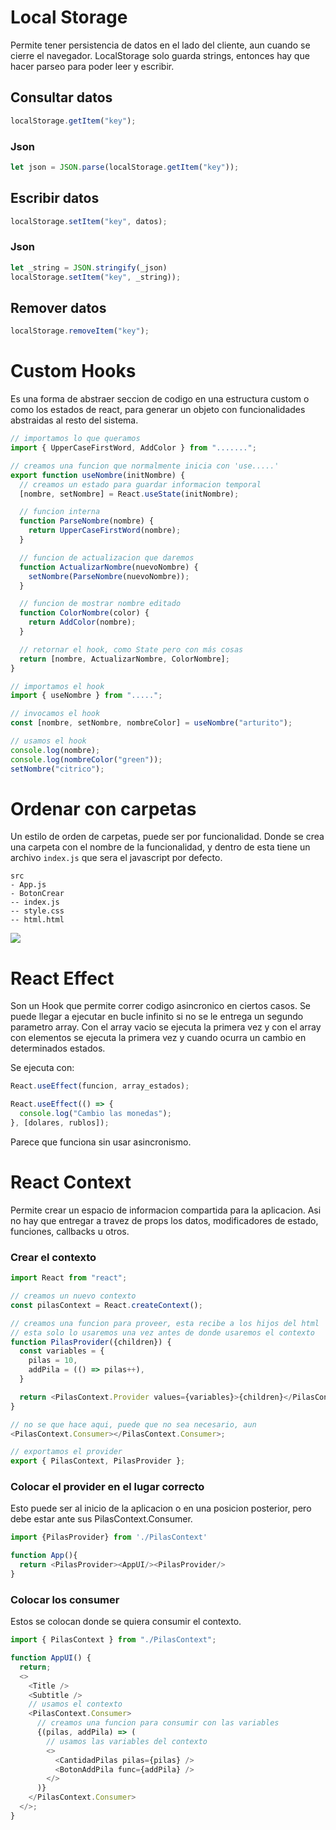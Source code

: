 # Local Storage

Permite tener persistencia de datos en el lado del cliente, aun cuando se cierre el navegador. LocalStorage solo guarda strings, entonces hay que hacer parseo para poder leer y escribir.

## Consultar datos

```js
localStorage.getItem("key");
```

### Json

```js
let json = JSON.parse(localStorage.getItem("key"));
```

## Escribir datos

```js
localStorage.setItem("key", datos);
```

### Json

```js
let _string = JSON.stringify(_json)
localStorage.setItem("key", _string));
```

## Remover datos

```js
localStorage.removeItem("key");
```

# Custom Hooks

Es una forma de abstraer seccion de codigo en una estructura custom o como los estados de react, para generar un objeto con funcionalidades abstraidas al resto del sistema.

```js
// importamos lo que queramos
import { UpperCaseFirstWord, AddColor } from ".......";

// creamos una funcion que normalmente inicia con 'use.....'
export function useNombre(initNombre) {
  // creamos un estado para guardar informacion temporal
  [nombre, setNombre] = React.useState(initNombre);

  // funcion interna
  function ParseNombre(nombre) {
    return UpperCaseFirstWord(nombre);
  }

  // funcion de actualizacion que daremos
  function ActualizarNombre(nuevoNombre) {
    setNombre(ParseNombre(nuevoNombre));
  }

  // funcion de mostrar nombre editado
  function ColorNombre(color) {
    return AddColor(nombre);
  }

  // retornar el hook, como State pero con más cosas
  return [nombre, ActualizarNombre, ColorNombre];
}
```

```js
// importamos el hook
import { useNombre } from ".....";

// invocamos el hook
const [nombre, setNombre, nombreColor] = useNombre("arturito");

// usamos el hook
console.log(nombre);
console.log(nombreColor("green"));
setNombre("citrico");
```

# Ordenar con carpetas

Un estilo de orden de carpetas, puede ser por funcionalidad. Donde se crea una carpeta con el nombre de la funcionalidad, y dentro de esta tiene un archivo `index.js` que sera el javascript por defecto.

```files
src
- App.js
- BotonCrear
-- index.js
-- style.css
-- html.html
```

<img src='./img/folders.png'>

# React Effect

Son un Hook que permite correr codigo asincronico en ciertos casos. Se puede llegar a ejecutar en bucle infinito si no se le entrega un segundo parametro array. Con el array vacio se ejecuta la primera vez y con el array con elementos se ejecuta la primera vez y cuando ocurra un cambio en determinados estados.

Se ejecuta con:

```js
React.useEffect(funcion, array_estados);

React.useEffect(() => {
  console.log("Cambio las monedas");
}, [dolares, rublos]);
```

Parece que funciona sin usar asincronismo.

# React Context

Permite crear un espacio de informacion compartida para la aplicacion. Asi no hay que entregar a travez de props los datos, modificadores de estado, funciones, callbacks u otros.

### Crear el contexto

```js
import React from "react";

// creamos un nuevo contexto
const pilasContext = React.createContext();

// creamos una funcion para proveer, esta recibe a los hijos del html
// esta solo lo usaremos una vez antes de donde usaremos el contexto
function PilasProvider({children}) {
  const variables = {
    pilas = 10,
    addPila = (() => pilas++),
  }

  return <PilasContext.Provider values={variables}>{children}</PilasContext.Provider>;
}

// no se que hace aqui, puede que no sea necesario, aun
<PilasContext.Consumer></PilasContext.Consumer>;

// exportamos el provider
export { PilasContext, PilasProvider };
```

### Colocar el provider en el lugar correcto

Esto puede ser al inicio de la aplicacion o en una posicion posterior, pero debe estar ante sus PilasContext.Consumer.

```js
import {PilasProvider} from './PilasContext'

function App(){
  return <PilasProvider><AppUI/><PilasProvider/>
}
```

### Colocar los consumer

Estos se colocan donde se quiera consumir el contexto.

```js
import { PilasContext } from "./PilasContext";

function AppUI() {
  return;
  <>
    <Title />
    <Subtitle />
    // usamos el contexto
    <PilasContext.Consumer>
      // creamos una funcion para consumir con las variables
      {(pilas, addPila) => (
        // usamos las variables del contexto
        <>
          <CantidadPilas pilas={pilas} />
          <BotonAddPila func={addPila} />
        </>
      )}
    </PilasContext.Consumer>
  </>;
}
```
